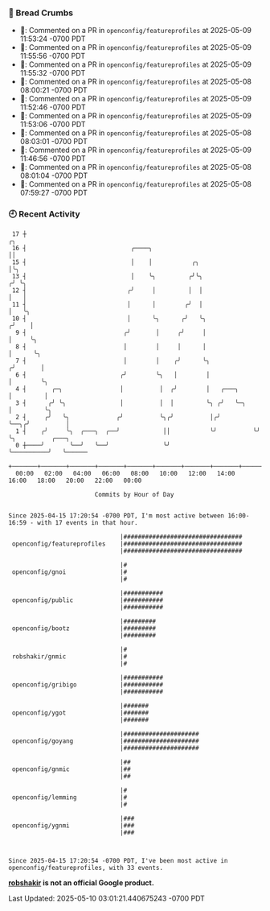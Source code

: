 ### 🍞 Bread Crumbs

 * 💬: Commented on a PR in  `openconfig/featureprofiles` at 2025-05-09 11:53:24 -0700 PDT
 * 💬: Commented on a PR in  `openconfig/featureprofiles` at 2025-05-09 11:55:56 -0700 PDT
 * 💬: Commented on a PR in  `openconfig/featureprofiles` at 2025-05-09 11:55:32 -0700 PDT
 * 💬: Commented on a PR in  `openconfig/featureprofiles` at 2025-05-08 08:00:21 -0700 PDT
 * 💬: Commented on a PR in  `openconfig/featureprofiles` at 2025-05-09 11:52:46 -0700 PDT
 * 💬: Commented on a PR in  `openconfig/featureprofiles` at 2025-05-09 11:53:06 -0700 PDT
 * 💬: Commented on a PR in  `openconfig/featureprofiles` at 2025-05-08 08:03:01 -0700 PDT
 * 💬: Commented on a PR in  `openconfig/featureprofiles` at 2025-05-09 11:46:56 -0700 PDT
 * 💬: Commented on a PR in  `openconfig/featureprofiles` at 2025-05-08 08:01:04 -0700 PDT
 * 💬: Commented on a PR in  `openconfig/featureprofiles` at 2025-05-08 07:59:27 -0700 PDT

### 🕘 Recent Activity
```
 17 ┼                                                                    ╭╮
 16 ┤                             ╭────╮                                 ││
 15 ┤                             │    │           ╭╮                    │╰╮
 13 ┤                             │    ╰╮         ╭╯╰╮                  ╭╯ ╰╮
 12 ┤                            ╭╯     │         │  │                  │   │
 11 ┤                            │      │        ╭╯  │                  │   ╰╮
 10 ┤                            │      ╰╮      ╭╯   ╰╮                ╭╯    │
  9 ┤                           ╭╯       │     ╭╯     │                │     ╰╮
  8 ┤                           │        │     │      │                │      ╰╮
  7 ┤                           │        │    ╭╯      ╰╮              ╭╯       │
  6 ┤                          ╭╯        ╰╮   │        │              │        ╰╮
  4 ┤       ╭─╮                │          │  ╭╯        │   ╭───╮      │         │
  3 ┤      ╭╯ ╰╮               │          │  │         ╰╮ ╭╯   ╰─╮    │         ╰╮
  2 ┤     ╭╯   ╰╮             ╭╯          ╰╮╭╯          │╭╯      ╰──╮╭╯          │
  1 ┤    ╭╯     ╰╮  ╭───╮  ╭──╯            ││           ╰╯          ╰╯           ╰╮          ╭───╮
  0 ┼────╯       ╰──╯   ╰──╯               ╰╯                                     ╰──────────╯   ╰──────
    +───────+───────+───────+───────+───────+───────+───────+───────+───────+───────+───────+───────+────
  00:00   02:00   04:00   06:00   08:00   10:00   12:00   14:00   16:00   18:00   20:00   22:00   00:00   

						Commits by Hour of Day


Since 2025-04-15 17:20:54 -0700 PDT, I'm most active between 16:00-16:59 - with 17 events in that hour.

```



```
                               |#################################
 openconfig/featureprofiles    |#################################
                               |#################################

                               |#
 openconfig/gnoi               |#
                               |#

                               |###########
 openconfig/public             |###########
                               |###########

                               |#########
 openconfig/bootz              |#########
                               |#########

                               |#
 robshakir/gnmic               |#
                               |#

                               |###########
 openconfig/gribigo            |###########
                               |###########

                               |#######
 openconfig/ygot               |#######
                               |#######

                               |#####################
 openconfig/goyang             |#####################
                               |#####################

                               |##
 openconfig/gnmic              |##
                               |##

                               |#
 openconfig/lemming            |#
                               |#

                               |###
 openconfig/ygnmi              |###
                               |###



Since 2025-04-15 17:20:54 -0700 PDT, I've been most active in openconfig/featureprofiles, with 33 events.

```
**[robshakir](mailto:robjs@google.com) is not an official Google product.**  


Last Updated: 2025-05-10 03:01:21.440675243 -0700 PDT
